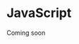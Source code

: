 JavaScript
===============================================================================


Coming soon